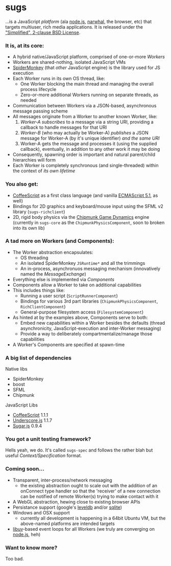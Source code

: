 # sugs

...is a JavaScript _platform_ (ala [node.js](http://nodejs.org), [narwhal](http://nawwhaljs.org), the browser, etc) that targets multiuser, rich media applications. It is released under the ["Simplified", 2-clause BSD License](http://en.wikipedia.org/wiki/BSD_licenses#2-clause_license_.28.22Simplified_BSD_License.22_or_.22FreeBSD_License.22.29).

### It is, at its core:

* A hybrid native/JavaScript platform, comprised of one-or-more _Workers_
* Workers are shared-nothing, isolated JavaScript VMs
* [SpiderMonkey](http://developer.mozilla.org/en/SpiderMonkey) (that _other_ JavaScript engine) is the library used for JS execution
* Each Worker runs in its own OS thread, like:
  - One Worker blocking the main thread and managing the overall process lifecycle
  - Zero-or-more additional Workers running on separate threads, as needed
* Communication between Workers via a JSON-based, asynchronous message passing scheme
* All messages originate from a Worker to another known Worker, like:
  1. _Worker-A_ _subscribes_ to a message via a string URI, providing a callback to handle messages for that URI
  2. _Worker-B_ (who may actually be Worker-A) _publishes_ a JSON message for Worker-A (by it's unique identifier) _and the same URI_
  3. Worker-A gets the message and processes it (using the supplied callback), eventually, in addition to any other work it may be doing
* Consequently, spawning order is important and natural parent/child hierarchies will form
* Each Worker is completely synchronous (and single-threaded) within the context of *its own lifetime*

### You also get:
* [CoffeeScript](http://coffee-script.org) as a first class language (and vanilla [ECMAScript 5.1](http://en.wikipedia.org/wiki/ECMAScript#Versions), as well)
* Bindings for 2D graphics and keyboard/mouse input using the SFML v2 library (`sugs-richclient`)
* 2D, rigid body physics via the [Chipmunk Game Dynamics](http://code.google.com/p/chipmunk-physics/) engine (currently in `sugs-core` as the `ChipmunkPhysicsComponent`, soon to broken into its own lib)

### A tad more on Workers (and Components):

* The Worker abstraction encapsulates:
  - OS threading
  - An isolated SpiderMonkey `JSRuntime*` and all the trimmings
  - An in-process, asynchronuos messaging mechanism (innovatively named the _MessageExchange_)
* Everything else is implemented via _Components_
* Components allow a Worker to take on additional capabilities
* This includes things like:
  - Running a user script (`ScriptRunnerComponent`)
  - Bindings for various 3rd part libraries (`ChipmunkPhysicsComponent`, `RichClientComponent`)
  - General-purpose filesystem access (`FilesystemComponent`)
* As hinted at by the examples above, Components serve to both:
  - Embed new capabilities within a Worker besides the defaults (thread asynchronicity, JavaScript-execution and inter-Worker messaging)
  - Provide a way to deliberately compartmentalize/manage those capabilities
* A Worker's Components are specified at spawn-time

### A big list of dependencies

Native libs

* SpiderMonkey
* boost
* SFML
* Chipmunk

JavaScript Libs

* [CoffeeScript](http://coffee-script.org) 1.1.1
* [Underscore.js](http://documentcloud.github.com/underscore/) 1.1.7
* [Sugar.js](http://sugarjs.com) 0.9.4

### You got a unit testing framework?

Hells yeah, we do. It's called `sugs-spec` and follows the rather blah but useful _Context/Specification_ format.

### Coming soon...

* Transparent, inter-process/network messaging
  - the existing abstraction ought to scale out with the addition of an onConnect type handler so that the 'receiver' of a new connection can be notified of remote Worker(s) trying to make contact with it
* A WebGL abstraction, hewing close to existing browser APIs
* Persistance support (google's [leveldb](http://code.google.com/leveldb) and/or [sqlite](http://sqlite.org))
* Windows and OSX support
  - currently all development is happening in a 64bit Ubuntu VM, but the above-named platforms are intended targets
* [libuv](http://github.com/joyent/libuv)-based event loops for all Workers (we truly are converging on [node.js](http://nodejs.org), heh)

### Want to know more?

Too bad.
